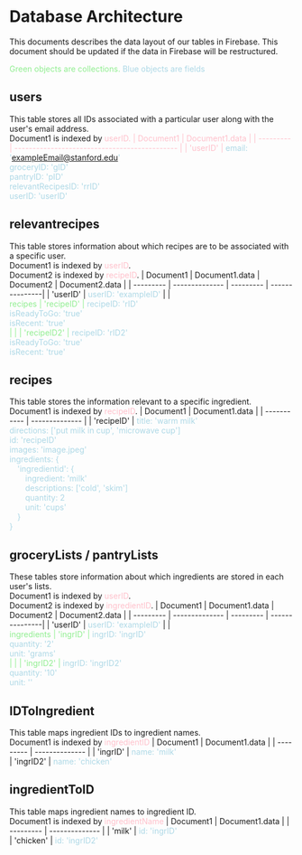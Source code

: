 # Database Architecture
This documents describes the data layout of our tables in Firebase. This document should be updated if the data in Firebase will be restructured.

<span style="color:lightgreen"> Green objects are collections. <span>
<span style="color:lightblue"> Blue objects are fields <span>

## users
This table stores all IDs associated with a particular user along with the user's email address.<br>
Document1 is indexed by <span style="color:pink">userID<span>.
| Document1 | Document1.data |
| --------- | --------------------------------------------- |
| 'userID'  | <span style="color:lightblue"> email: 'exampleEmail@stanford.edu' <br> groceryID: 'gID' <br> pantryID: 'pID' <br> relevantRecipesID: 'rrID' <br> userID: 'userID' </span>

## relevantrecipes 
This table stores information about which recipes are to be associated with a specific user.<br>
Document1 is indexed by <span style="color:pink">userID</span>. <br>
Document2 is indexed by <span style="color:pink">recipeID</span>.
| Document1 | Document1.data | Document2 | Document2.data |
| --------- | -------------- | --------- | ---------------|
| 'userID'  | <span style="color:lightblue">userID: 'exampleID'</span>
| | <br> <span style="color:lightgreen"> recipes <span> | 'recipeID' | <span style="color:lightblue">recipeID: 'rID'</span> <br> <span style="color:lightblue">isReadyToGo: 'true'</span>  <br> <span style="color:lightblue">isRecent: 'true'</span> <br>
| | | 'recipeID2' | <span style="color:lightblue">recipeID: 'rID2'</span> <br> <span style="color:lightblue">isReadyToGo: 'true'</span>  <br> <span style="color:lightblue">isRecent: 'true'</span> <br>


## recipes
This table stores the information relevant to a specific ingredient. <br>
Document1 is indexed by <span style="color:pink">recipeID</span>.
| Document1   | Document1.data |
| ----------- | -------------- |
| 'recipeID'  | <span style="color:lightblue">title: 'warm milk'<br>directions: ['put milk in cup', 'microwave cup']  <br>id: 'recipeID' <br>images: 'image.jpeg' <br>ingredients: {<br> &emsp;'ingredientid': {<br>&emsp;&emsp;ingredient: 'milk'<br>&emsp;&emsp;descriptions: ['cold', 'skim']<br>&emsp;&emsp;quantity: 2<br>&emsp;&emsp;unit: 'cups'<br>&emsp;} <br>}    </span> 

## groceryLists / pantryLists
These tables store information about which ingredients are stored in each user's lists.<br>
Document1 is indexed by <span style="color:pink">userID</span>. <br>
Document2 is indexed by <span style="color:pink">ingredientID</span>.
| Document1 | Document1.data | Document2 | Document2.data |
| --------- | -------------- | --------- | ---------------|
| 'userID'  | <span style="color:lightblue">userID: 'exampleID'</span>
| | <br> <span style="color:lightgreen"> ingredients <span> | 'ingrID' | <span style="color:lightblue">ingrID: 'ingrID'</span> <br> <span style="color:lightblue">quantity: '2'</span>  <br> <span style="color:lightblue">unit: 'grams'</span> <br>
| | | 'ingrID2' | <span style="color:lightblue">ingrID: 'ingrID2'</span> <br> <span style="color:lightblue">quantity: '10'</span>  <br> <span style="color:lightblue">unit: ''</span> <br>

## IDToIngredient 
This table maps ingredient IDs to ingredient names. <br>
Document1 is indexed by <span style="color:pink">ingredientID</span>
| Document1 | Document1.data |
| --------- | -------------- |
| 'ingrID'  | <span style="color:lightblue">name: 'milk'<br></span> 
| 'ingrID2' | <span style="color:lightblue">name: 'chicken'<br></span> 

## ingredientToID
This table maps ingredient names to ingredient ID. <br>
Document1 is indexed by <span style="color:pink">ingredientName</span>
| Document1 | Document1.data |
| --------- | -------------- |
| 'milk'    | <span style="color:lightblue">id: 'ingrID'<br></span> 
| 'chicken' | <span style="color:lightblue">id: 'ingrID2'<br></span> 